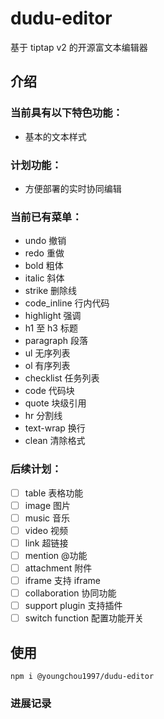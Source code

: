 # dudu-editor

基于 tiptap v2 的开源富文本编辑器

## 介绍
### 当前具有以下特色功能：
- 基本的文本样式

### 计划功能：
- 方便部署的实时协同编辑

### 当前已有菜单：

- undo 撤销
- redo 重做
- bold 粗体
- italic 斜体
- strike 删除线
- code_inline 行内代码
- highlight 强调
- h1 至 h3 标题
- paragraph 段落
- ul 无序列表
- ol 有序列表
- checklist 任务列表
- code 代码块
- quote 块级引用
- hr 分割线
- text-wrap 换行
- clean 清除格式

### 后续计划：
- [ ] table 表格功能
- [ ] image 图片
- [ ] music 音乐
- [ ] video 视频
- [ ] link 超链接
- [ ] mention @功能
- [ ] attachment 附件
- [ ] iframe 支持 iframe
- [ ] collaboration 协同功能
- [ ] support plugin 支持插件
- [ ] switch function 配置功能开关

## 使用
`npm i @youngchou1997/dudu-editor`


### 进展记录
